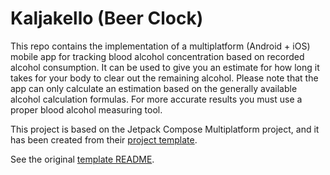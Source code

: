 # Kaljakello (Beer Clock)

This repo contains the implementation of a multiplatform (Android + iOS)
mobile app for tracking blood alcohol concentration based on recorded
alcohol consumption. It can be used to give you an estimate for how long
it takes for your body to clear out the remaining alcohol. Please note
that the app can only calculate an estimation based on the generally
available alcohol calculation formulas. For more accurate results you
must use a proper blood alcohol measuring tool.

This project is based on the Jetpack Compose Multiplatform project, and
it has been created from their
[project template](https://github.com/JetBrains/compose-multiplatform-template).

See the original [template README](./Template%20README.md).
